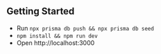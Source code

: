 ## Getting Started

- Run `npx prisma db push && npx prisma db seed`
- `npm install && npm run dev`
- Open http://localhost:3000